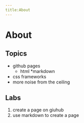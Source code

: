 ```yaml
---
title:About
---
```

# About
## Topics

* github pages
	* html
	*markdown
* css frameworks
* more noise from the ceiling

## Labs
1. create a page on giuhub
1. use markdown to create a page